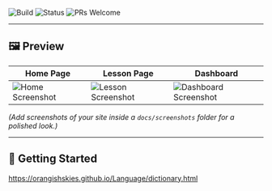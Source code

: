 

![Build](https://img.shields.io/badge/build-passing-brightgreen.svg)
![Status](https://img.shields.io/badge/status-active-success.svg)
![PRs Welcome](https://img.shields.io/badge/PRs-welcome-brightgreen.svg)


---
## 🖼️ Preview

| Home Page | Lesson Page | Dashboard |
|------------|-------------|------------|
| ![Home Screenshot](docs/screenshots/home.png) | ![Lesson Screenshot](docs/screenshots/lesson.png) | ![Dashboard Screenshot](docs/screenshots/dashboard.png) |

*(Add screenshots of your site inside a `docs/screenshots` folder for a polished look.)*

---

## 🚀 Getting Started
https://orangishskies.github.io/Language/dictionary.html